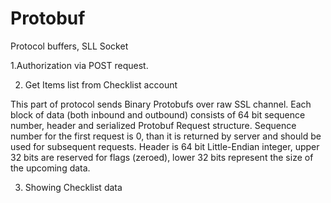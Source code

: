 # Protobuf

Protocol buffers, SLL Socket

 1.Authorization via POST request.

2. Get Items list from Checklist account

This part of protocol sends Binary Protobufs over raw SSL channel. Each block of data (both inbound and outbound) consists of 64 bit sequence number, header and serialized Protobuf Request structure. Sequence number for the first request is 0, than it is returned by server and should be used for subsequent requests. Header is 64 bit Little-Endian integer, upper 32 bits are reserved for flags (zeroed), lower 32 bits represent the size of the upcoming data.

3. Showing Checklist data
